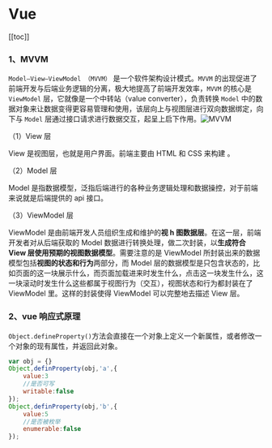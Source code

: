 # Vue

[[toc]]

### 1、MVVM

`Model–View–ViewModel （MVVM）` 是一个软件架构设计模式。`MVVM` 的出现促进了前端开发与后端业务逻辑的分离，极大地提高了前端开发效率，`MVVM` 的核心是`ViewModel` 层，它就像是一个中转站（value converter），负责转换 `Model` 中的数据对象来让数据变得更容易管理和使用，该层向上与视图层进行双向数据绑定，向下与 `Model` 层通过接口请求进行数据交互，起呈上启下作用。![MVVM](https://user-gold-cdn.xitu.io/2019/8/19/16ca75871ec53fba?imageView2/0/w/1280/h/960/format/webp/ignore-error/1)

（1）View 层

View 是视图层，也就是用户界面。前端主要由 HTML 和 CSS 来构建 。

（2）Model 层

Model 是指数据模型，泛指后端进行的各种业务逻辑处理和数据操控，对于前端来说就是后端提供的 api 接口。

（3）ViewModel 层

ViewModel 是由前端开发人员组织生成和维护的**视 h 图数据层**。在这一层，前端开发者对从后端获取的 Model 数据进行转换处理，做二次封装，以**生成符合 View 层使用预期的视图数据模型**。需要注意的是 ViewModel 所封装出来的数据模型包括**视图的状态和行为**两部分，而 Model 层的数据模型是只包含状态的，比如页面的这一块展示什么，而页面加载进来时发生什么，点击这一块发生什么，这一块滚动时发生什么这些都属于视图行为（交互），视图状态和行为都封装在了 ViewModel 里。这样的封装使得 ViewModel 可以完整地去描述 View 层。

### 2、vue 响应式原理

`Object.defineProperty()`方法会直接在一个对象上定义一个新属性，或者修改一个对象的现有属性，并返回此对象。

```js
var obj = {}
Object,definProperty(obj,'a',{
    value:3
    //是否可写
    writable:false
});
Object,definProperty(obj,'b',{
    value:5
    //是否被枚举
    enumerable:false
});
```
